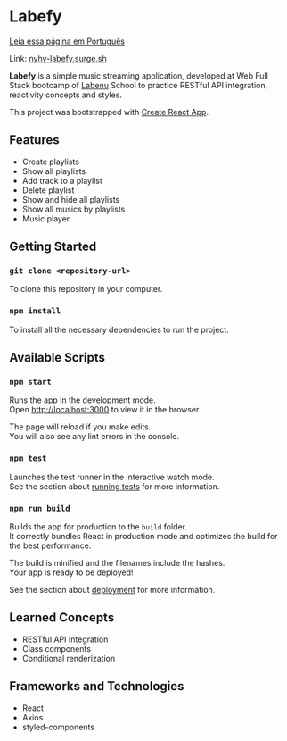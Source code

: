 # Labefy

[Leia essa página em Português](https://github.com/nyhvignoli/labefy/blob/master/README-pt.md)

Link: [nyhv-labefy.surge.sh](nyhv-labefy.surge.sh)

**Labefy** is a simple music streaming application, developed at Web Full Stack bootcamp of [Labenu](https://www.labenu.com.br/) School to practice RESTful API integration, reactivity concepts and styles.

This project was bootstrapped with [Create React App](https://github.com/facebook/create-react-app).

## Features
* Create playlists
* Show all playlists
* Add track to a playlist
* Delete playlist
* Show and hide all playlists
* Show all musics by playlists
* Music player

## Getting Started

### `git clone <repository-url>`

To clone this repository in your computer.

### `npm install`

To install all the necessary dependencies to run the project.

## Available Scripts

### `npm start`

Runs the app in the development mode.\
Open [http://localhost:3000](http://localhost:3000) to view it in the browser.

The page will reload if you make edits.\
You will also see any lint errors in the console.

### `npm test`

Launches the test runner in the interactive watch mode.\
See the section about [running tests](https://facebook.github.io/create-react-app/docs/running-tests) for more information.

### `npm run build`

Builds the app for production to the `build` folder.\
It correctly bundles React in production mode and optimizes the build for the best performance.

The build is minified and the filenames include the hashes.\
Your app is ready to be deployed!

See the section about [deployment](https://facebook.github.io/create-react-app/docs/deployment) for more information.

## Learned Concepts
* RESTful API Integration
* Class components
* Conditional renderization

## Frameworks and Technologies
* React
* Axios
* styled-components